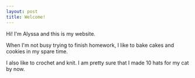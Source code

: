 ```yaml
---
layout: post
title: Welcome!
---
```


Hi! I'm Alyssa and this is my website.

When I'm not busy trying to finish homework, I like to bake cakes and cookies in my spare time.

I also like to crochet and knit. I am pretty sure that I made 10 hats for my cat by now.
